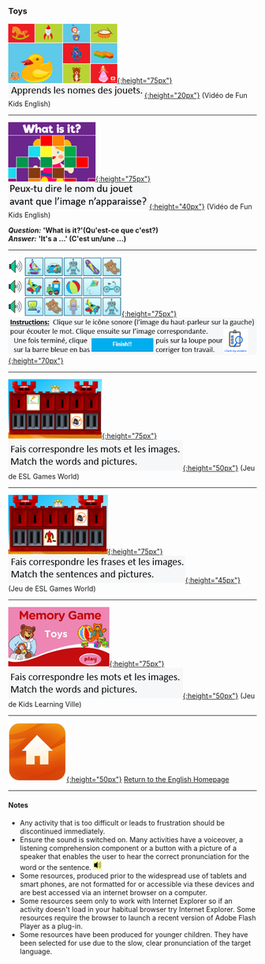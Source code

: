 <head>
<!-- Global site tag (gtag.js) - Google Analytics -->
<script async src="https://www.googletagmanager.com/gtag/js?id=UA-160613202-2"></script>
<script>
  window.dataLayer = window.dataLayer || [];
  function gtag(){dataLayer.push(arguments);}
  gtag('js', new Date());
  gtag('config', 'UA-160613202-2');
</script>
</head>

### Toys

[![fkety](/images/fkety.PNG){:height="75px"}](https://www.youtube.com/watch?v=gGxaTfzmuMI) [![fketybfr](/images/fketybfr.PNG){:height="20px"}](https://www.youtube.com/watch?v=gGxaTfzmuMI) (Vidéo de Fun Kids English)  

***  

[![fket](/images/fket.PNG){:height="75px"}](https://www.youtube.com/watch?v=8-SWzpdcl6E) [![fketbfr](/images/fketbfr.PNG){:height="40px"}](https://www.youtube.com/watch?v=8-SWzpdcl6E) (Vidéo de Fun Kids English)        

***Question:*** **'What is it?'(Qu'est-ce que c'est?)**  
***Answer:*** **'It's a ...' (C'est un/une ...)**  

***  
  
[![toyslvwk1](/images/toyslvwk1.PNG){:height="75px"}](https://www.liveworksheets.com/worksheets/en/English_as_a_Second_Language_(ESL)/Toys/Toys_(listen_and_choose)_ot1373gz) [![toyslvwk1bfr](/images/toyslvwk1bfr.PNG){:height="70px"}](https://www.liveworksheets.com/worksheets/en/English_as_a_Second_Language_(ESL)/Toys/Toys_(listen_and_choose)_ot1373gz)   

***  

[![gwtme](/images/gwtme.PNG){:height="75px"}](http://eslgamesworld.com/members/games/vocabulary/memoryaudio/toys2/index.html) [![memins1fr](/images/memins1fr.PNG){:height="50px"}](http://eslgamesworld.com/members/games/vocabulary/memoryaudio/toys2/index.html) (Jeu de ESL Games World)  

***  

[![gwtme2](/images/gwtme2.PNG){:height="75px"}](http://www.eslgamesworld.com/members/games/vocabulary/memoryaudio/toys/index.html) [![memins2fr](/images/memins2fr.PNG){:height="45px"}](http://www.eslgamesworld.com/members/games/vocabulary/memoryaudio/toys/index.html) (Jeu de ESL Games World)  

***  

[![mety](/images/mety.PNG){:height="75px"}](https://www.kidslearningville.com/toys-vocabulary-esl-memory-game/)  [![memins1fr](/images/memins1fr.PNG){:height="50px"}](https://www.kidslearningville.com/toys-vocabulary-esl-memory-game/) (Jeu de Kids Learning Ville)  

***
[![home](/images/home.png){:height="50px"}](https://english-homework.github.io/KidooLand) [Return to the English Homepage](https://english-homework.github.io/KidooLand)

***
#### Notes
* Any activity that is too difficult or leads to frustration should be discontinued immediately.
* Ensure the sound is switched on. Many activities have a voiceover, a listening comprehension component or a button with a picture of a speaker that enables the user to hear the correct pronunciation for the word or the sentence. ![spkr2](/images/spkr2.PNG)
* Some resources, produced prior to the widespread use of tablets and smart phones, are not formatted for or accessible via these devices and are best accessed via an internet browser on a computer.
* Some resources seem only to work with Internet Explorer so if an activity doesn't load in your habitual browser try Internet Explorer. Some resources require the browser to launch a recent version of Adobe Flash Player as a plug-in.
* Some resources have been produced for younger children. They have been selected for use due to the slow, clear pronunciation of the target language.
